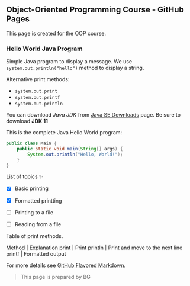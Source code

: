 ## Object-Oriented Programming Course - GitHub Pages

This page is created for the OOP course.

### Hello World Java Program
Simple Java program to display a message. We use `system.out.println("hello")` method to display a string.

Alternative print methods:
- `system.out.print`
- `system.out.printf`
- `system.out.println`

You can download _Java JDK_ from [Java SE Downloads](https://www.oracle.com/technetwork/java/javase/downloads/index.html) page. Be sure to download **JDK 11**

This is the complete Java Hello World program:

```java
public class Main {
    public static void main(String[] args) {
        System.out.println("Hello, World!");
    }
}
```

List of topics :sparkles:
- [x] Basic printing
- [x] Formatted printting
- [ ] Printing to a file
- [ ] Reading from a file


Table of print methods.

Method | Explanation
print | Print
println | Print and move to the next line
printf | Formatted output


For more details see [GitHub Flavored Markdown](https://guides.github.com/features/mastering-markdown/).

> This page is prepared by BG


